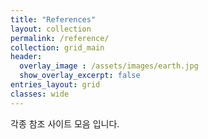 ```yaml
---
title: "References"
layout: collection
permalink: /reference/
collection: grid_main
header:
  overlay_image : /assets/images/earth.jpg
  show_overlay_excerpt: false
entries_layout: grid
classes: wide
---
```


각종 참조 사이트 모음 입니다.
